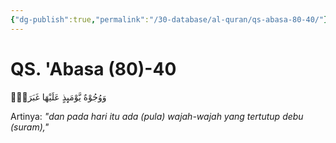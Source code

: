 ```yaml
---
{"dg-publish":true,"permalink":"/30-database/al-quran/qs-abasa-80-40/"}
---
```



# QS. 'Abasa (80)-40
وَوُجُوْهٌ يَّوْمَىِٕذٍ عَلَيْهَا غَبَرَةٌۙ

Artinya: *"dan pada hari itu ada (pula) wajah-wajah yang tertutup debu (suram),"*
